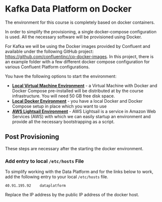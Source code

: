 # Kafka Data Platform on Docker

The environment for this course is completely based on docker containers. 

In order to simplify the provisioning, a single docker-compose configuration is used. All the necessary software will be provisioned using Docker.  

For Kafka we will be using the Docker images provided by Confluent and available under the following GitHub project: <https://github.com/confluentinc/cp-docker-images>. In this project, there is an example folder with a few different docker compose configuration for various Confluent Platform configurations.

You have the following options to start the environment:

 * [**Local Virtual Machine Environment**](./LocalVirtualMachine.md) - a Virtual Machine with Docker and Docker Compose pre-installed will be distributed at by the course infrastructure. You will need 50 GB free disk space.
 * [**Local Docker Environment**](./LocalDocker.md) - you have a local Docker and Docker Compose setup in place which you want to use
 * [**AWS Lightsail Environment**](./Lightsail.md) - AWS Lightsail is a service in Amazon Web Services (AWS) with which we can easily startup an environment and provide all the necessary bootstrapping as a script.

## Post Provisioning

These steps are necessary after the starting the docker environment. 

### Add entry to local `/etc/hosts` File

To simplify working with the Data Platform and for the links below to work, add the following entry to your local `/etc/hosts` file. 

```
40.91.195.92	dataplatform
```

Replace the IP address by the public IP address of the docker host. 


